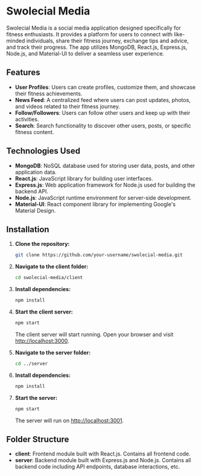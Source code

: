 # Swolecial Media

Swolecial Media is a social media application designed specifically for fitness enthusiasts. It provides a platform for users to connect with like-minded individuals, share their fitness journey, exchange tips and advice, and track their progress. The app utilizes MongoDB, React.js, Express.js, Node.js, and Material-UI to deliver a seamless user experience.

## Features

- **User Profiles**: Users can create profiles, customize them, and showcase their fitness achievements.
- **News Feed**: A centralized feed where users can post updates, photos, and videos related to their fitness journey.
- **Follow/Followers**: Users can follow other users and keep up with their activities.
- **Search**: Search functionality to discover other users, posts, or specific fitness content.

## Technologies Used

- **MongoDB**: NoSQL database used for storing user data, posts, and other application data.
- **React.js**: JavaScript library for building user interfaces.
- **Express.js**: Web application framework for Node.js used for building the backend API.
- **Node.js**: JavaScript runtime environment for server-side development.
- **Material-UI**: React component library for implementing Google's Material Design.

## Installation

1. **Clone the repository:**

    ```bash
    git clone https://github.com/your-username/swolecial-media.git
    ```

2. **Navigate to the client folder:**

    ```bash
    cd swolecial-media/client
    ```

3. **Install dependencies:**

    ```bash
    npm install
    ```

4. **Start the client server:**

    ```bash
    npm start
    ```

    The client server will start running. Open your browser and visit [http://localhost:3000](http://localhost:3000).

5. **Navigate to the server folder:**

    ```bash
    cd ../server
    ```

6. **Install dependencies:**

    ```bash
    npm install
    ```

7. **Start the server:**

    ```bash
    npm start
    ```

    The server will run on [http://localhost:3001](http://localhost:3001).

## Folder Structure
- **client**: Frontend module built with React.js. Contains all frontend code.
- **server**: Backend module built with Express.js and Node.js. Contains all backend code including API endpoints, database interactions, etc.



